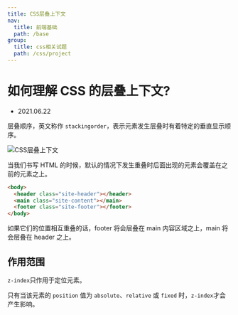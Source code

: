 ```yaml
---
title: CSS层叠上下文
nav:
  title: 前端基础
  path: /base
group:
  title: css相关试题
  path: /css/project
---
```


# 如何理解 CSS 的层叠上下文?

- 2021.06.22

层叠顺序，英文称作 `stackingorder`，表示元素发生层叠时有着特定的垂直显示顺序。

![CSS层叠上下文](https://image-static.segmentfault.com/234/200/2342007824-39e3db9150537194_fix732)

当我们书写 HTML 的时候，默认的情况下发生重叠时后面出现的元素会覆盖在之前的元素之上。

```html
<body>
  <header class="site-header"></header>
  <main class="site-content"></main>
  <footer class="site-footer"></footer>
</body>
```

如果它们的位置相互重叠的话，footer 将会层叠在 main 内容区域之上，main 将会层叠在 header 之上。

## 作用范围

`z-index`只作用于定位元素。

只有当该元素的 `position` 值为 `absolute`、`relative` 或 `fixed` 时，`z-index`才会产生影响。
